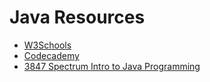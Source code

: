 # Java Resources
- [W3Schools](https://www.w3schools.com/java/)
- [Codecademy](https://www.codecademy.com/learn/learn-java)
- [3847 Spectrum Intro to Java Programming](https://docs.google.com/presentation/d/1MxjAYEkdW9MVuQUSKM9xFdQ3vQl-1MXcdd2jdfOI_KY/edit?usp=sharing)

